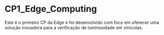 # CP1_Edge_Computing
Este é o primeiro CP da Edge e foi desenvolvido com foco em oferecer uma solução inovadora para a verificação de luminosidade em vinícolas.
